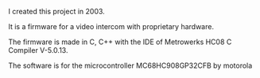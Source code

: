I created this project in 2003.

It is a firmware for a video intercom with proprietary hardware.

The firmware is made in C, C++ with the IDE of Metrowerks HC08 C Compiler V-5.0.13.

The software is for the microcontroller MC68HC908GP32CFB by motorola
